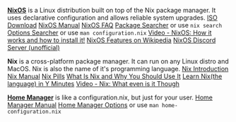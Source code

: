 **[NixOS](https://nixos.org)** is a Linux distribution built on top of the Nix package manager. It uses declarative configuration and allows reliable system upgrades.
[ISO Download](https://nixos.org/download.html)
[NixOS Manual](https://nixos.org/manual/nixos/stable/)
[NixOS FAQ](https://nixos.wiki/wiki/FAQ)
[Package Searcher](https://search.nixos.org/packages) or use `nix search`
[Options Searcher](https://search.nixos.org/options) or use `man configuration.nix`
[Video - NixOS: How it works and how to install it!](https://www.youtube.com/watch?v=oPymb2-IXbg)
[NixOS Features on Wikipedia](https://en.wikipedia.org/wiki/NixOS#Features)
[NixOS Discord Server (unofficial)](https://discord.com/invite/RbvHtGa)

**Nix** is a cross-platform package manager. It can run on any Linux distro and MacOS. Nix is also the name of it's programming language.
[Nix Introduction](https://nixos.org/manual/nix/unstable/introduction.html)
[Nix Manual](https://nixos.org/manual/nix/stable/)
[Nix Pills](https://nixos.org/guides/nix-pills/)
[What Is Nix and Why You Should Use It](https://serokell.io/blog/what-is-nix)
[Learn Nix(the language) in Y Minutes](https://learnxinyminutes.com/docs/nix/)
[Video - Nix: What even is it Though](https://www.youtube.com/watch?v=6iVXaqUfHi4)

**[Home Manager](https://github.com/nix-community/home-manager)** is like a configuration.nix, but just for your user.
[Home Manager Manual](https://nix-community.github.io/home-manager/)
[Home Manager Options](https://nix-community.github.io/home-manager/options.html) or use `man home-configuration.nix`

